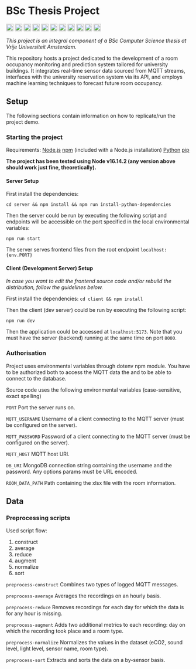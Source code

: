 # BSc Thesis Project

<div >
	<img width="20" src="https://user-images.githubusercontent.com/25181517/117447155-6a868a00-af3d-11eb-9cfe-245df15c9f3f.png" alt="JavaScript" title="JavaScript"/>
	<img width="20" src="https://user-images.githubusercontent.com/25181517/183890598-19a0ac2d-e88a-4005-a8df-1ee36782fde1.png" alt="TypeScript" title="TypeScript"/>
	<img width="20" src="https://user-images.githubusercontent.com/25181517/183568594-85e280a7-0d7e-4d1a-9028-c8c2209e073c.png" alt="Node.js" title="Node.js"/>
	<img width="20" src="https://user-images.githubusercontent.com/25181517/183859966-a3462d8d-1bc7-4880-b353-e2cbed900ed6.png" alt="Express" title="Express"/>
	<img width="20" src="https://user-images.githubusercontent.com/25181517/117448124-a2da9800-af3e-11eb-85d2-bd1b69b65603.png" alt="Vue.js" title="Vue.js"/>
	<img width="20" src="https://github.com/marwin1991/profile-technology-icons/assets/136815194/50c63e54-074f-494b-b786-01eb7870c927" alt="Vuetify.js" title="Vuetify.js"/>
	<img width="20" src="https://user-images.githubusercontent.com/25181517/182884177-d48a8579-2cd0-447a-b9a6-ffc7cb02560e.png" alt="mongoDB" title="mongoDB"/>
	<img width="20" src="https://user-images.githubusercontent.com/25181517/192107858-fe19f043-c502-4009-8c47-476fc89718ad.png" alt="REST" title="REST"/>
	<img width="20" src="https://user-images.githubusercontent.com/25181517/187070862-03888f18-2e63-4332-95fb-3ba4f2708e59.png" alt="websocket" title="websocket"/>
	<img width="20" src="https://user-images.githubusercontent.com/25181517/121401671-49102800-c959-11eb-9f6f-74d49a5e1774.png" alt="npm" title="npm"/>
	<img width="20" src="https://user-images.githubusercontent.com/25181517/189716058-71f74b6f-5936-40b5-92e3-00381e35ccb9.png" alt="Material Design" title="Material Design">
</div>

*This project is an integral component of a BSc Computer Science thesis at Vrije Universiteit Amsterdam.*

This repository hosts a project dedicated to the development of a room occupancy monitoring and prediction system tailored for university buildings. It integrates real-time sensor data sourced from MQTT streams, interfaces with the university reservation system via its API, and employs machine learning techniques to forecast future room occupancy.

## Setup

The following sections contain information on how to replicate/run the project demo.

### Starting the project

Requirements:
[Node.js](https://nodejs.org/en)
[npm](https://docs.npmjs.com/) (included with a Node.js installation)
[Python](https://www.python.org/)
[pip](https://pypi.org/)

**The project has been tested using Node v16.14.2 (any version above should work just fine, theoretically).**

#### Server Setup
First install the dependencies:

```cd server && npm install && npm run install-python-dependencies```

Then the server could be run by executing the following script and endpoints will be accessible on the port specified in the local environmental variables:

```npm run start```

The server serves frontend files from the root endpoint ```localhost:{env.PORT}```

#### Client (Development Server) Setup

*In case you want to edit the frontend source code and/or rebuild the distribution, follow the guidelines below.*

First install the dependencies:
```cd client && npm install```

Then the client (dev server) could be run by executing the following script:

```npm run dev```

Then the application could be accessed at ```localhost:5173```. Note that you must have the server (backend) running at the same time on port ```8000```.

### Authorisation

Project uses environmental variables through dotenv npm module. You have to be authorized both to access the MQTT data the and to be able to connect to the database.

Source code uses the following environmental variables (case-sensitive, exact spelling)

```PORT```
Port the server runs on.

```MQTT_USERNAME```
Username of a client connecting to the MQTT server (must be configured on the server).

```MQTT_PASSWORD```
Password of a client connecting to the MQTT server (must be configured on the server).

```MQTT_HOST```
MQTT host URI.

```DB_URI```
MongoDB connection string containing the username and the password. Any options params must be URL encoded.

```ROOM_DATA_PATH```
Path containing the xlsx file with the room information.

## Data

### Preprocessing scripts

Used script flow:
1. construct
2. average
3. reduce
4. augment
5. normalize
6. sort

```preprocess-construct```
Combines two types of logged MQTT messages.

```preprocess-average```
Averages the recordings on an hourly basis.

```preprocess-reduce```
Removes recordings for each day for which the data is for any hour is missing.

```preprocess-augment```
Adds two additional metrics to each recording: day on which the recording took place and a room type.

```preprocess-normalize```
Normalizes the values in the dataset (eCO2, sound level, light level, sensor name, room type).

```preprocess-sort```
Extracts and sorts the data on a by-sensor basis.



